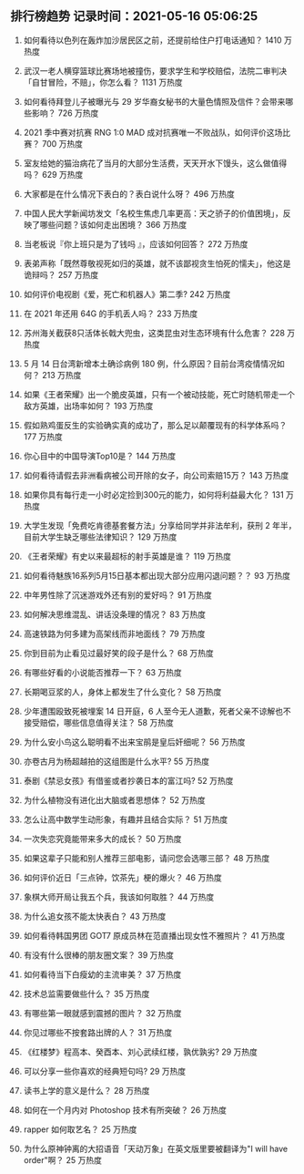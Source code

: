 
## 排行榜趋势 记录时间：2021-05-16 05:06:25
  
  1. 如何看待以色列在轰炸加沙居民区之前，还提前给住户打电话通知？ 1410 万热度
    
  2. 武汉一老人横穿篮球比赛场地被撞伤，要求学生和学校赔偿，法院二审判决「自甘冒险，不赔」，你怎么看？ 1131 万热度
    
  3. 如何看待拜登儿子被曝光与 29 岁华裔女秘书的大量色情照及信件？会带来哪些影响？ 726 万热度
    
  4. 2021 季中赛对抗赛 RNG 1:0 MAD 成对抗赛唯一不败战队，如何评价这场比赛？ 700 万热度
    
  5. 室友给她的猫治病花了当月的大部分生活费，天天开水下馒头，这么做值得吗？ 629 万热度
    
  6. 大家都是在什么情况下表白的？表白说什么呀？ 496 万热度
    
  7. 中国人民大学新闻坊发文「名校生焦虑几率更高：天之骄子的价值困境」，反映了哪些问题？该如何走出困境？ 366 万热度
    
  8. 当老板说『你上班只是为了钱吗 』，应该如何回答？ 272 万热度
    
  9. 表弟声称「既然尊敬视死如归的英雄，就不该鄙视贪生怕死的懦夫」，他这是诡辩吗？ 257 万热度
    
  10. 如何评价电视剧《爱，死亡和机器人》第二季? 242 万热度
    
  11. 在 2021 年还用 64G 的手机丢人吗？ 233 万热度
    
  12. 苏州海关截获8只活体长戟大兜虫，这类昆虫对生态环境有什么危害？ 228 万热度
    
  13. 5 月 14 日台湾新增本土确诊病例 180 例，什么原因？目前台湾疫情情况如何？ 213 万热度
    
  14. 如果《王者荣耀》出一个脆皮英雄，只有一个被动技能，死亡时随机带走一个敌方英雄，出场率如何？ 193 万热度
    
  15. 假如熟鸡蛋反生的实验确实真的成功了，那么足以颠覆现有的科学体系吗？ 177 万热度
    
  16. 你心目中的中国导演Top10是？ 144 万热度
    
  17. 如何看待请假去非洲看病被公司开除的女子，向公司索赔15万？ 143 万热度
    
  18. 如果你具有每行走一小时必定捡到300元的能力，如何将利益最大化？ 131 万热度
    
  19. 大学生发现「免费吃肯德基套餐方法」分享给同学并非法牟利，获刑 2 年半，目前大学生缺乏哪些法律知识？ 129 万热度
    
  20. 《王者荣耀》有史以来最超标的射手英雄是谁？ 119 万热度
    
  21. 如何看待魅族16系列5月15日基本都出现大部分应用闪退问题？？ 93 万热度
    
  22. 中年男性除了沉迷游戏外还有别的爱好吗？ 91 万热度
    
  23. 如何解决思维混乱、讲话没条理的情况？ 83 万热度
    
  24. 高速铁路为何多建为高架线而非地面线？ 79 万热度
    
  25. 你到目前为止看见过最好笑的段子是什么？ 68 万热度
    
  26. 有哪些好看的小说能否推荐一下？ 63 万热度
    
  27. 长期喝豆浆的人，身体上都发生了什么变化？ 58 万热度
    
  28. 少年遭围殴致死被埋案 14 日开庭，6 人至今无人道歉，死者父亲不谅解也不接受赔偿，哪些信息值得关注？ 58 万热度
    
  29. 为什么安小鸟这么聪明看不出来宝鹃是皇后奸细呢？ 56 万热度
    
  30. 亦卷古月为杨超越拍的这组图是什么水平? 55 万热度
    
  31. 泰剧《禁忌女孩》有借鉴或者抄袭日本的富江吗? 52 万热度
    
  32. 为什么植物没有进化出大脑或者思想体？ 52 万热度
    
  33. 怎么让高中数学生动形象，有趣并且结合实际？ 51 万热度
    
  34. 一次失恋究竟能带来多大的成长？ 50 万热度
    
  35. 如果这辈子只能和别人推荐三部电影，请问您会选哪三部？ 48 万热度
    
  36. 如何评价近日「三点钟，饮茶先」梗的爆火？ 46 万热度
    
  37. 象棋大师开局让我五个兵，我该如何取胜？ 44 万热度
    
  38. 为什么追女孩不能太快表白？ 43 万热度
    
  39. 如何看待韩国男团 GOT7 原成员林在范直播出现女性不雅照片？ 41 万热度
    
  40. 有没有什么很棒的朋友圈文案？ 39 万热度
    
  41. 如何看待当下白瘦幼的主流审美？ 37 万热度
    
  42. 技术总监需要做些什么？ 35 万热度
    
  43. 有哪些第一眼就感到震撼的图片？ 32 万热度
    
  44. 你见过哪些不按套路出牌的人？ 31 万热度
    
  45. 《红楼梦》程高本、癸酉本、刘心武续红楼，孰优孰劣? 29 万热度
    
  46. 可以分享一些你喜欢的经典短句吗? 29 万热度
    
  47. 读书上学的意义是什么？ 28 万热度
    
  48. 如何在一个月内对 Photoshop 技术有所突破？ 26 万热度
    
  49. rapper 如何取艺名？ 25 万热度
    
  50. 为什么原神钟离的大招语音「天动万象」在英文版里要被翻译为"I will have order"啊？ 25 万热度
    